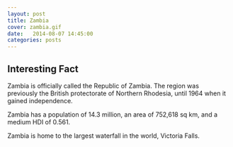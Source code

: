 ```yaml
---
layout: post
title: Zambia
cover: zambia.gif
date:   2014-08-07 14:45:00
categories: posts
---
```


## Interesting Fact

Zambia is officially called the Republic of Zambia. The region was previously the British protectorate of Northern Rhodesia, until 1964 when it gained independence. 

Zambia has a population of 14.3 million, an area of 752,618 sq km, and a medium HDI of 0.561. 

Zambia is home to the largest waterfall in the world, Victoria Falls.